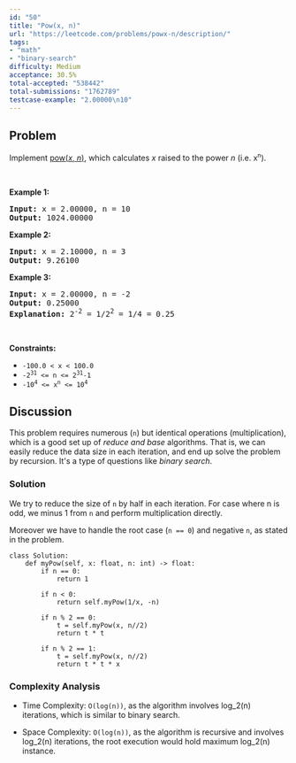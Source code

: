 ```yaml
---
id: "50"
title: "Pow(x, n)"
url: "https://leetcode.com/problems/powx-n/description/"
tags:
- "math"
- "binary-search"
difficulty: Medium
acceptance: 30.5%
total-accepted: "538442"
total-submissions: "1762789"
testcase-example: "2.00000\n10"
---
```


## Problem

<p>Implement <a href="http://www.cplusplus.com/reference/valarray/pow/" target="_blank">pow(<em>x</em>, <em>n</em>)</a>, which calculates&nbsp;<em>x</em> raised to the power <em>n</em> (i.e. x<sup><span style="font-size:10.8333px">n</span></sup>).</p>

<p>&nbsp;</p>
<p><strong>Example 1:</strong></p>

<pre>
<strong>Input:</strong> x = 2.00000, n = 10
<strong>Output:</strong> 1024.00000
</pre>

<p><strong>Example 2:</strong></p>

<pre>
<strong>Input:</strong> x = 2.10000, n = 3
<strong>Output:</strong> 9.26100
</pre>

<p><strong>Example 3:</strong></p>

<pre>
<strong>Input:</strong> x = 2.00000, n = -2
<strong>Output:</strong> 0.25000
<strong>Explanation:</strong> 2<sup>-2</sup> = 1/2<sup>2</sup> = 1/4 = 0.25
</pre>

<p>&nbsp;</p>
<p><strong>Constraints:</strong></p>

<ul>
	<li><code>-100.0 &lt;&nbsp;x&nbsp;&lt; 100.0</code></li>
	<li><code>-2<sup>31</sup>&nbsp;&lt;= n &lt;=&nbsp;2<sup>31</sup>-1</code></li>
	<li><code>-10<sup>4</sup> &lt;= x<sup>n</sup> &lt;= 10<sup>4</sup></code></li>
</ul>

## Discussion

This problem requires numerous (`n`) but identical operations (multiplication),
which is a good set up of *reduce and base* algorithms. That is, we can easily
reduce the data size in each iteration, and end up solve the problem by
recursion. It's a type of questions like *binary search*.

### Solution

We try to reduce the size of `n` by half in each iteration. For case
where n is odd, we minus 1 from `n` and perform multiplication directly.

Moreover we have to handle the root case (`n == 0`) and negative `n`, as stated
in the problem.

```py3
class Solution:
    def myPow(self, x: float, n: int) -> float:
        if n == 0:
            return 1

        if n < 0:
            return self.myPow(1/x, -n)

        if n % 2 == 0:
            t = self.myPow(x, n//2)
            return t * t

        if n % 2 == 1:
            t = self.myPow(x, n//2)
            return t * t * x
```

### Complexity Analysis

- Time Complexity: `O(log(n))`, as the algorithm involves log_2(n)
  iterations, which is similar to binary search.

- Space Complexity: `O(log(n))`, as the algorithm is recursive and involves
  log_2(n) iterations, the root execution would hold maximum log_2(n) instance.
